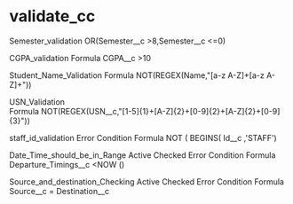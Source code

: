 # validate_cc

Semester_validation	
OR(Semester__c >8,Semester__c <=0)

CGPA_validation	
Formula	CGPA__c >10

Student_Name_Validation	
Formula	NOT(REGEX(Name,"[a-z A-Z]+[a-z A-Z]+"))

USN_Validation	
Formula	NOT(REGEX(USN__c,"[1-5]{1}+[A-Z]{2}+[0-9]{2}+[A-Z]{2}+[0-9]{3}"))

staff_id_validation	
Error Condition Formula	NOT ( BEGINS( Id__c ,'STAFF')

Date_Time_should_be_in_Range	Active	Checked
Error Condition Formula	Departure_Timings__c <NOW ()

Source_and_destination_Checking	Active	Checked
Error Condition Formula	Source__c = Destination__c
